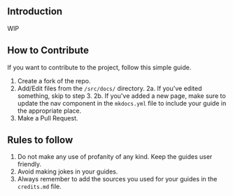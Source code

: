 ## Introduction

WIP

## How to Contribute
If you want to contribute to the project, follow this simple guide.
 1. Create a fork of the repo.
 2. Add/Edit files from the `/src/docs/` directory.
 2a. If you've edited something, skip to step 3.
 2b. If you've added a new page, make sure to update the nav component in the `mkdocs.yml` file to include your guide in the appropriate place.
 3. Make a Pull Request.

## Rules to follow

 1. Do not make any use of profanity of any kind. Keep the guides user friendly.
 2. Avoid making jokes in your guides.
 3. Always remember to add the sources you used for your guides in the `credits.md` file.

